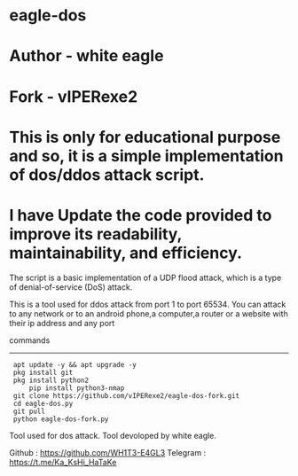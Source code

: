 # eagle-dos
# Author - white eagle
# Fork - vIPERexe2
# This is only for educational purpose and so, it is a simple implementation of dos/ddos attack script.
# I have Update the code provided to improve its readability, maintainability, and efficiency. 
The script is a basic implementation of a UDP flood attack, which is a type of denial-of-service (DoS) attack.


This is a  tool used for ddos attack from port 1 to port 65534.
You can attack to any network or to an android phone,a computer,a router or a website with their ip address and any port


commands
_______________
	 apt update -y && apt upgrade -y
	 pkg install git
	 pkg install python2
         pip install python3-nmap
	 git clone https://github.com/vIPERexe2/eagle-dos-fork.git
	 cd eagle-dos.py
	 git pull
	 python eagle-dos-fork.py
 


Tool used for dos attack.
Tool devoloped by white eagle.

Github   : https://github.com/WH1T3-E4GL3
Telegram : https://t.me/Ka_KsHi_HaTaKe
	

	
